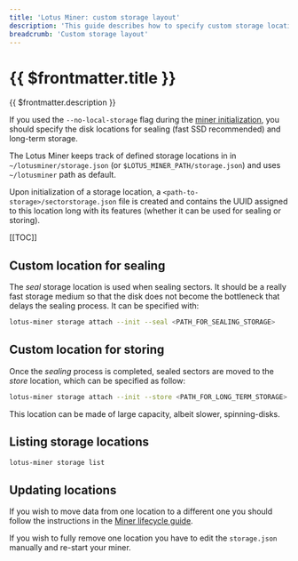 ```yaml
---
title: 'Lotus Miner: custom storage layout'
description: 'This guide describes how to specify custom storage locations for the Lotus Miner, depending on the needs and available hardware.'
breadcrumb: 'Custom storage layout'
---
```


# {{ $frontmatter.title }}

{{ $frontmatter.description }}

If you used the `--no-local-storage` flag during the [miner initialization](miner-setup.md#miner-initialization), you should specify the disk locations for sealing (fast SSD recommended) and long-term storage.

The Lotus Miner keeps track of defined storage locations in in `~/lotusminer/storage.json` (or `$LOTUS_MINER_PATH/storage.json`) and uses `~/lotusminer` path as default.

Upon initialization of a storage location, a `<path-to-storage>/sectorstorage.json` file is created and contains the UUID assigned to this location long with its features (whether it can be used for sealing or storing).

[[TOC]]

## Custom location for sealing

The _seal_ storage location is used when sealing sectors. It should be a really fast storage medium so that the disk does not become the bottleneck that delays the sealing process. It can be specified with:

```sh
lotus-miner storage attach --init --seal <PATH_FOR_SEALING_STORAGE>
```

## Custom location for storing

Once the _sealing_ process is completed, sealed sectors are moved to the _store_ location, which can be specified as follow:

```sh
lotus-miner storage attach --init --store <PATH_FOR_LONG_TERM_STORAGE>
```

This location can be made of large capacity, albeit slower, spinning-disks.

## Listing storage locations

```sh
lotus-miner storage list
```

## Updating locations

If you wish to move data from one location to a different one you should follow the instructions in the [Miner lifecycle guide](miner-lifecycle.md#changing-storage-locations).

If you wish to fully remove one location you have to edit the `storage.json` manually and re-start your miner.
